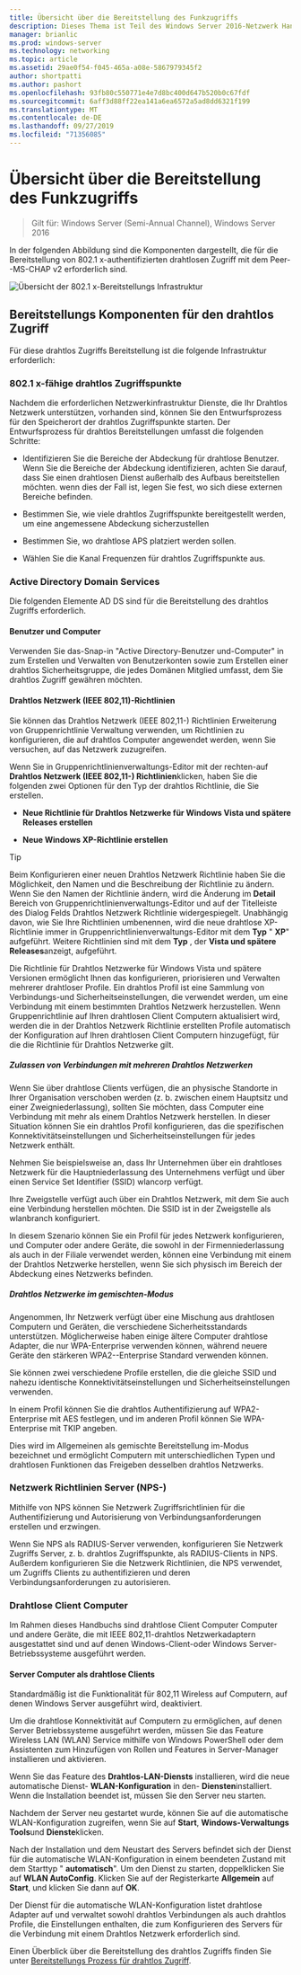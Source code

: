 ```yaml
---
title: Übersicht über die Bereitstellung des Funkzugriffs
description: Dieses Thema ist Teil des Windows Server 2016-Netzwerk Handbuchs "Bereitstellen von Kenn Wort basiertem 802.1 x authentifizierten drahtlosen Zugriff".
manager: brianlic
ms.prod: windows-server
ms.technology: networking
ms.topic: article
ms.assetid: 29ae0f54-f045-465a-a08e-5867979345f2
author: shortpatti
ms.author: pashort
ms.openlocfilehash: 93fb80c550771e4e7d8bc400d647b520b0c67fdf
ms.sourcegitcommit: 6aff3d88ff22ea141a6ea6572a5ad8dd6321f199
ms.translationtype: MT
ms.contentlocale: de-DE
ms.lasthandoff: 09/27/2019
ms.locfileid: "71356085"
---
```

# <a name="wireless-access-deployment-overview"></a>Übersicht über die Bereitstellung des Funkzugriffs

>Gilt für: Windows Server (Semi-Annual Channel), Windows Server 2016

In der folgenden Abbildung sind die Komponenten dargestellt, die für die Bereitstellung von 802.1 x-authentifizierten drahtlosen Zugriff mit dem Peer-\-MS\-CHAP v2 erforderlich sind.  

![Übersicht der 802.1 x-Bereitstellungs Infrastruktur](../../../media/8021X-Deploy-Overview/8021X-Deploy-Overview.jpg)

## <a name="wireless-access-deployment-components"></a>Bereitstellungs Komponenten für den drahtlos Zugriff
Für diese drahtlos Zugriffs Bereitstellung ist die folgende Infrastruktur erforderlich:

### <a name="8021x-capable-wireless-access-points"></a>802.1 x\-fähige drahtlos Zugriffspunkte
Nachdem die erforderlichen Netzwerkinfrastruktur Dienste, die Ihr Drahtlos Netzwerk unterstützen, vorhanden sind, können Sie den Entwurfsprozess für den Speicherort der drahtlos Zugriffspunkte starten. Der Entwurfsprozess für drahtlos Bereitstellungen umfasst die folgenden Schritte:

- Identifizieren Sie die Bereiche der Abdeckung für drahtlose Benutzer. Wenn Sie die Bereiche der Abdeckung identifizieren, achten Sie darauf, dass Sie einen drahtlosen Dienst außerhalb des Aufbaus bereitstellen möchten. wenn dies der Fall ist, legen Sie fest, wo sich diese externen Bereiche befinden.

- Bestimmen Sie, wie viele drahtlos Zugriffspunkte bereitgestellt werden, um eine angemessene Abdeckung sicherzustellen

- Bestimmen Sie, wo drahtlose APS platziert werden sollen.

- Wählen Sie die Kanal Frequenzen für drahtlos Zugriffspunkte aus.

### <a name="active-directory-domain-services"></a>Active Directory Domain Services
Die folgenden Elemente AD DS sind für die Bereitstellung des drahtlos Zugriffs erforderlich.

#### <a name="users-and-computers"></a>Benutzer und Computer

Verwenden Sie das\-Snap-in "Active Directory-Benutzer und-Computer" in zum Erstellen und Verwalten von Benutzerkonten sowie zum Erstellen einer drahtlos Sicherheitsgruppe, die jedes Domänen Mitglied umfasst, dem Sie drahtlos Zugriff gewähren möchten.

#### <a name="wireless-network-ieee-80211-policies"></a>Drahtlos Netzwerk \(IEEE 802,11\)-Richtlinien

Sie können das Drahtlos Netzwerk \(IEEE 802,11-\) Richtlinien Erweiterung von Gruppenrichtlinie Verwaltung verwenden, um Richtlinien zu konfigurieren, die auf drahtlos Computer angewendet werden, wenn Sie versuchen, auf das Netzwerk zuzugreifen.

Wenn Sie in Gruppenrichtlinienverwaltungs-Editor mit der rechten\-auf **Drahtlos Netzwerk \(IEEE 802,11-\) Richtlinien**klicken, haben Sie die folgenden zwei Optionen für den Typ der drahtlos Richtlinie, die Sie erstellen.

- **Neue Richtlinie für Drahtlos Netzwerke für Windows Vista und spätere Releases erstellen**

- **Neue Windows XP-Richtlinie erstellen**

>[!TIP]
>Beim Konfigurieren einer neuen Drahtlos Netzwerk Richtlinie haben Sie die Möglichkeit, den Namen und die Beschreibung der Richtlinie zu ändern. Wenn Sie den Namen der Richtlinie ändern, wird die Änderung im **Detail** Bereich von Gruppenrichtlinienverwaltungs-Editor und auf der Titelleiste des Dialog Felds Drahtlos Netzwerk Richtlinie widergespiegelt. Unabhängig davon, wie Sie Ihre Richtlinien umbenennen, wird die neue drahtlose XP-Richtlinie immer in Gruppenrichtlinienverwaltungs-Editor mit dem **Typ** " **XP**" aufgeführt. Weitere Richtlinien sind mit dem **Typ** , der **Vista und spätere Releases**anzeigt, aufgeführt.  

Die Richtlinie für Drahtlos Netzwerke für Windows Vista und spätere Versionen ermöglicht Ihnen das konfigurieren, priorisieren und Verwalten mehrerer drahtloser Profile. Ein drahtlos Profil ist eine Sammlung von Verbindungs-und Sicherheitseinstellungen, die verwendet werden, um eine Verbindung mit einem bestimmten Drahtlos Netzwerk herzustellen. Wenn Gruppenrichtlinie auf Ihren drahtlosen Client Computern aktualisiert wird, werden die in der Drahtlos Netzwerk Richtlinie erstellten Profile automatisch der Konfiguration auf Ihren drahtlosen Client Computern hinzugefügt, für die die Richtlinie für Drahtlos Netzwerke gilt.

##### <a name="allowing-connections-to-multiple-wireless-networks"></a>Zulassen von Verbindungen mit mehreren Drahtlos Netzwerken

Wenn Sie über drahtlose Clients verfügen, die an physische Standorte in Ihrer Organisation verschoben werden (z. b. zwischen einem Hauptsitz und einer Zweigniederlassung), sollten Sie möchten, dass Computer eine Verbindung mit mehr als einem Drahtlos Netzwerk herstellen. In dieser Situation können Sie ein drahtlos Profil konfigurieren, das die spezifischen Konnektivitätseinstellungen und Sicherheitseinstellungen für jedes Netzwerk enthält.

Nehmen Sie beispielsweise an, dass Ihr Unternehmen über ein drahtloses Netzwerk für die Hauptniederlassung des Unternehmens verfügt und über einen Service Set Identifier \(SSID\) wlancorp verfügt.

Ihre Zweigstelle verfügt auch über ein Drahtlos Netzwerk, mit dem Sie auch eine Verbindung herstellen möchten. Die SSID ist in der Zweigstelle als wlanbranch konfiguriert.

In diesem Szenario können Sie ein Profil für jedes Netzwerk konfigurieren, und Computer oder andere Geräte, die sowohl in der Firmenniederlassung als auch in der Filiale verwendet werden, können eine Verbindung mit einem der Drahtlos Netzwerke herstellen, wenn Sie sich physisch im Bereich der Abdeckung eines Netzwerks befinden.

##### <a name="mixed-mode-wireless-networks"></a>Drahtlos Netzwerke im gemischten\-Modus

Angenommen, Ihr Netzwerk verfügt über eine Mischung aus drahtlosen Computern und Geräten, die verschiedene Sicherheitsstandards unterstützen. Möglicherweise haben einige ältere Computer drahtlose Adapter, die nur WPA\-Enterprise verwenden können, während neuere Geräte den stärkeren WPA2-\-Enterprise Standard verwenden können.

Sie können zwei verschiedene Profile erstellen, die die gleiche SSID und nahezu identische Konnektivitätseinstellungen und Sicherheitseinstellungen verwenden.

In einem Profil können Sie die drahtlos Authentifizierung auf WPA2\-Enterprise mit AES festlegen, und im anderen Profil können Sie WPA\-Enterprise mit TKIP angeben.

Dies wird im Allgemeinen als gemischte Bereitstellung im\-Modus bezeichnet und ermöglicht Computern mit unterschiedlichen Typen und drahtlosen Funktionen das Freigeben desselben drahtlos Netzwerks.

### <a name="network-policy-server-nps"></a>Netzwerk Richtlinien Server \(NPS-\)
Mithilfe von NPS können Sie Netzwerk Zugriffsrichtlinien für die Authentifizierung und Autorisierung von Verbindungsanforderungen erstellen und erzwingen.

Wenn Sie NPS als RADIUS-Server verwenden, konfigurieren Sie Netzwerk Zugriffs Server, z. b. drahtlos Zugriffspunkte, als RADIUS-Clients in NPS. Außerdem konfigurieren Sie die Netzwerk Richtlinien, die NPS verwendet, um Zugriffs Clients zu authentifizieren und deren Verbindungsanforderungen zu autorisieren.  

### <a name="wireless-client-computers"></a>Drahtlose Client Computer
Im Rahmen dieses Handbuchs sind drahtlose Client Computer Computer und andere Geräte, die mit IEEE 802,11-drahtlos Netzwerkadaptern ausgestattet sind und auf denen Windows-Client-oder Windows Server-Betriebssysteme ausgeführt werden.

#### <a name="server-computers-as-wireless-clients"></a>Server Computer als drahtlose Clients

Standardmäßig ist die Funktionalität für 802,11 Wireless auf Computern, auf denen Windows Server ausgeführt wird, deaktiviert.

Um die drahtlose Konnektivität auf Computern zu ermöglichen, auf denen Server Betriebssysteme ausgeführt werden, müssen Sie das Feature Wireless LAN \(WLAN\) Service mithilfe von Windows PowerShell oder dem Assistenten zum Hinzufügen von Rollen und Features in Server-Manager installieren und aktivieren.

Wenn Sie das Feature des **Drahtlos-LAN-Diensts** installieren, wird die neue automatische Dienst- **WLAN-Konfiguration** in den- **Diensten**installiert. Wenn die Installation beendet ist, müssen Sie den Server neu starten.

Nachdem der Server neu gestartet wurde, können Sie auf die automatische WLAN-Konfiguration zugreifen, wenn Sie auf **Start**, **Windows-Verwaltungs Tools**und **Dienste**klicken.

Nach der Installation und dem Neustart des Servers befindet sich der Dienst für die automatische WLAN-Konfiguration in einem beendeten Zustand mit dem Starttyp " **automatisch**". Um den Dienst zu starten, doppelklicken Sie auf **WLAN AutoConfig**. Klicken Sie auf der Registerkarte **Allgemein** auf **Start**, und klicken Sie dann auf **OK**.

Der Dienst für die automatische WLAN-Konfiguration listet drahtlose Adapter auf und verwaltet sowohl drahtlos Verbindungen als auch drahtlos Profile, die Einstellungen enthalten, die zum Konfigurieren des Servers für die Verbindung mit einem Drahtlos Netzwerk erforderlich sind.

Einen Überblick über die Bereitstellung des drahtlos Zugriffs finden Sie unter [Bereitstellungs Prozess für drahtlos Zugriff](c-wireless-access-deploy-process.md).
